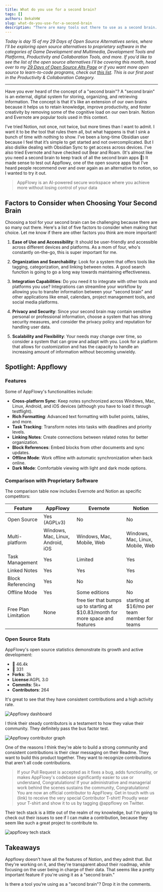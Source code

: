 ```yaml
---
title: What do you use for a second brain?
tags: []
authors: BekahHW
slug: what-do-you-use-for-a-second-brain
description: "There are many tools out there to use as a second brain. This post highlights the open source appflowy."
---
```


*Today is day 15 of my 29 Days of Open Source Alternatives series, where I'll be exploring open source alternatives to proprietary software in the categories of Game Development and Multimedia, Development Tools and Platforms, Productivity and Collaboration Tools, and more. If you'd like to see the list of the open source alternatives I'll be covering this month, head over to my [29 Days of Open Source Alts Page](https://oss.fyi/oss-alts) or if you want more open source to learn-to-code programs, check out [this list](https://oss.fyi/learn-to-code). This is our first post in the Productivity & Collaboration Category.* 

<hr/>

Have you ever heard of the concept of a "second brain"? A "second brain" is an external, digital system for storing, organizing, and retrieving information. The concept is that it's like an extension of our own brains because it helps us to retain knowledge, improve productivity, and foster creativity by removing some of the cognitive load on our own brain. Notion and Evernote are popular tools used in this context.

I’ve tried Notion, not once, not twice, but more times than I want to admit. I want it to be *the* tool that rules them all, but what happens is that I sink a bunch of time with nothing to show. I’ve been a long-time Obsidian user because I feel that it’s simple to get started and not overcomplicated. But I also dislike dealing with Obsidian Sync to get access across devices. I've also tried Evernote and have checked out Bear and Roam. (It's almost like you need a second brain to keep track of all the second brain apps :zany_face:) It made sense to test out Appflowy, one of the open source apps that I’ve heard people recommend over and over again as an alternative to notion, so I wanted to try it out.


> AppFlowy is an AI-powered secure workspace where you achieve more without losing control of your data

## Factors to Consider when Choosing Your Second Brain

Choosing a tool for your second brain can be challenging because there are so many out there. Here's a list of five factors to consider when making that choice. Let me know if there are other factors you think are more important!

1. **Ease of Use and Accessibility**: It should be user-friendly and accessible across different devices and platforms. As a mom of four, who's constantly on-the-go, this is super important for me.

2. **Organization and Searchability**: Look for a system that offers tools like tagging, categorization, and linking between notes. A good search function is going to go a long way towards maintaining effectiveness.

3. **Integration Capabilities**: Do you need it to integrate with other tools and platforms you use? Integrations can streamline your workflow by allowing you to transfer information between your "second brain" and other applications like email, calendars, project management tools, and social media platforms.

4. **Privacy and Security**: Since your second brain may contain sensitive personal or professional information, choose a system that has strong security measures, and consider the  privacy policy and reputation for handling user data.

5. **Scalability and Flexibility**: Your needs may change over time, so consider a system that can grow and adapt with you. Look for a platform that allows for customization and has the capacity to handle an increasing amount of information without becoming unwieldy.

## Spotlight: Appflowy

### Features

Some of AppFlowy's functionalities include:

- **Cross-platform Sync**: Keep notes synchronized across Windows, Mac, Linux, Android, and iOS devices (although you have to load it through testflight).
- **Rich Formatting**: Advanced text formatting with bullet points, tables, and more.
- **Task Tracking**: Transform notes into tasks with deadlines and priority levels.
- **Linking Notes**: Create connections between related notes for better organization.
- **Block References**: Embed blocks from other documents and sync updates.
- **Offline Mode**: Work offline with automatic synchronization when back online.
- **Dark Mode**: Comfortable viewing with light and dark mode options.

### Comparison with Proprietary Software

The comparison table now includes Evernote and Notion as specific competitors:

| Feature | AppFlowy | Evernote | Notion |
|---------|----------|----------|--------|
| Open Source | Yes (AGPLv3) | No | No |
| Multi-platform | Windows, Mac, Linux, Android, iOS | Windows, Mac, Mobile, Web | Windows, Mac, Linux, Mobile, Web |
| Task Management | Yes | Limited | Yes |
| Linked Notes | Yes | Yes | Yes |
| Block Referencing | Yes | No | No |
| Offline Mode | Yes | Some editions | No |
| Free Plan Limitation | None | free tier that bumps up to starting at $10.83/month for more space and features  | starting at $16/mo per team member for teams |


### Open Source Stats

AppFlowy's open source statistics demonstrate its growth and active development:

- :stars: 46.4k
- :eyes: 331
- **Forks**: 3k
- **License**:AGPL 3.0
- **Commits**: 5k+
- **Contributors**: 264

It's great to see that they have consistent contributions and a high activity rate.

![Appflowy dashboard](https://dev-to-uploads.s3.amazonaws.com/uploads/articles/wgmveij55jw2puujijfk.png)

I think their steady contributors is a testament to how they value their community. They definitely pass the bus factor test.

![Appflowy contributor graph](https://dev-to-uploads.s3.amazonaws.com/uploads/articles/tyekj3auddecktvubktw.png)

One of the reasons I think they're able to build a strong community and consistent contributions is their clear messaging on their Readme. They want to build this product together. They want to recognize contributions that aren't all code contributions.

> If your Pull Request is accepted as it fixes a bug, adds functionality, or makes AppFlowy's codebase significantly easier to use or understand, Congratulations! If your administrative and managerial work behind the scenes sustains the community, Congratulations! You are now an official contributor to AppFlowy. Get in touch with us (link) to receive the very special Contributor T-shirt! Proudly wear your T-shirt and show it to us by tagging @appflowy on Twitter.

Their tech stack is a little out of the realm of my knowledge, but I'm going to check out their issues to see if I can make a contribution, because they seem like such a great project to contribute to.


![appflowy tech stack](https://dev-to-uploads.s3.amazonaws.com/uploads/articles/3yyb79fkqlwc07hynare.png)


## Takeaways

Appflowy doesn't have all the features of Notion, and they admit that. But they're working on it, and they're transparent about their roadmap, while focusing on the user being in charge of their data. That seems like a pretty important feature if you're using it as a "second brain."


Is there a tool you're using as a "second brain"? Drop it in the comments.

   